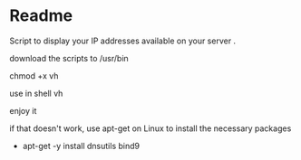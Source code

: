 # Readme
Script to display your IP addresses available on your server .

download the scripts to /usr/bin 

chmod +x vh

use in shell vh

enjoy it


if that doesn't work, use apt-get on Linux to install the necessary packages

* apt-get -y install dnsutils bind9
